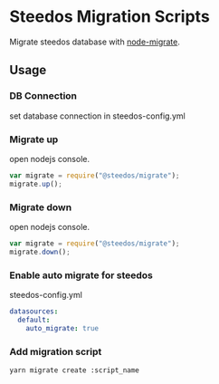 Steedos Migration Scripts
===

Migrate steedos database with [node-migrate](https://github.com/tj/node-migrate).

## Usage

### DB Connection

set database connection in steedos-config.yml

### Migrate up

open nodejs console.

```js
var migrate = require("@steedos/migrate");
migrate.up();
```

### Migrate down

open nodejs console.

```js
var migrate = require("@steedos/migrate");
migrate.down();
```

### Enable auto migrate for steedos

steedos-config.yml

```yml
datasources:
  default:
    auto_migrate: true
```

### Add migration script

```shell
yarn migrate create :script_name
```

